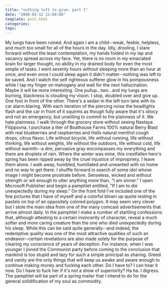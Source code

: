 ```yaml
---
title: "nothing left to give: part I"
date: "2008-03-12 12:00:00"
template: post.html
categories: 
tags: 
---
```


My lungs have been ruined. And again I am a child--weak, feeble, helpless, and much too small for all of the hours in the day. Idly, drooling, I stare forward without the least contemplation, my hands folded in my lap and vacancy spread across my face. Yet, there is no room in my emaciated brain for larger thought, no ability in my drained body for even the most simple of tasks. I went seventy hours without sleeping more than an hour at once, and even once I could sleep again it didn't matter--nothing was left to be saved. And I watch the self righteous sufferer glow in his pompousness while I tap my finger on mahogany and wait for the next hallucination. Maybe it will be more interesting. One pullup...two...and my lungs are burning, blackness is clouding my vision. I stop, doubled over and give up. One foot in front of the other. There's a sedan in the left turn lane with its car alarm blaring. With each iteration of the piercing noise the headlights flash and the car in front of it squirms as though fully aware that it's idiocy and not an emergency, but unwilling to commit to the plainness of it. We hate plainness. I walk through the grocery store without seeing Nastaya Filippovna. I purchase a liter of Boathouse Farms 100% natural Berry Blast with real blueberries and raspberries and Halls natural menthol cough drops, citrus flavor. Life without bicycle, life without running, life without thinking, life without weights, life without the outdoors, life without cold, life without warmth--a dim, pervasive gray encompasses my everything and there are droplets of rain. Where the winter was mine, this crestfallen hero's spring has been ripped away by the cruel injustice of impropriety. I leave them alone. I walk away, humbled, humiliated and unwanted with no home and no way to get there. I shuffle forward in search of some idol whose image I might become prostrate before. Senseless, wicked and without strength or wit enough to utter anything more than, "I am sinner." I open Microsoft Publisher and begin a pamphlet entitled, "If I am to die unexpectedly during my sleep." On the front fold I've included one of the few pictures that I have of myself and a colorful blown up quote resting in pastels on top of an oppositely colored polygon. It may seem very clever but I stole the main idea from one of the many comcast advertisements that arrive almost daily. In the pamphlet I make a number of startling confessions that, although attesting to a certain insincerity of character, reveal a much softer and more caring creature than the one who died unexpectedly during his sleep. While this can be said quite generally--and indeed, the redemptive quality was one of the most attractive qualities of such an endeavor--certain revelations are also made solely for the purpose of clearing my conscience of years of deception. For instance, when I was younger I joined the Communist party before coming to the conclusion that mankind is too stupid and lazy for such a simple principal as sharing. Greed and vanity are the only things that will keep us awake and aware enough to continue making money and fucking each other. Do I have to? I can hear it now. Do I have to fuck her if it's not a show of superiority? Ha ha. I digress. The pamphlet will be part of a spring mailer that I intend to do for the general solidification of my soul as commodity.